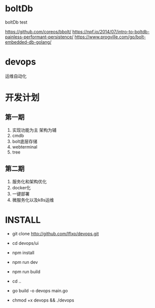 # boltDb
boltDb test

https://github.com/coreos/bbolt/
https://npf.io/2014/07/intro-to-boltdb-painless-performant-persistence/
https://www.progville.com/go/bolt-embedded-db-golang/

# devops
运维自动化

# 开发计划

## 第一期

1. 实现功能为主 架构为辅
2. cmdb
3. bolt底层存储
4. webterminal
5. tree

## 第二期

1. 服务化和架构优化
2. docker化
3. 一键部署
4. 微服务化以及k8s运维

# INSTALL

* git clone http://github.com/lflxp/devops.git

* cd devops/ui

* npm install

* npm run dev

* npm run build

* cd ..

* go build -o devops main.go

* chmod +x devops && ./devops